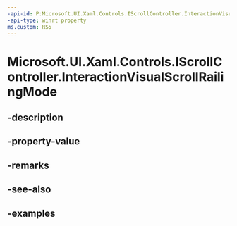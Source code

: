 ```yaml
---
-api-id: P:Microsoft.UI.Xaml.Controls.IScrollController.InteractionVisualScrollRailingMode
-api-type: winrt property
ms.custom: RS5
---
```


<!-- Property syntax.
public ScrollerRailingMode InteractionVisualScrollRailingMode { get; }
-->

# Microsoft.UI.Xaml.Controls.IScrollController.InteractionVisualScrollRailingMode

## -description

## -property-value

## -remarks

## -see-also

## -examples

